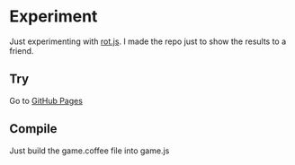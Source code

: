 # Experiment
Just experimenting with [rot.js](http://ondras.github.io). I made the
repo just to show the results to a friend.

## Try
Go to [GitHub Pages](http://fazo96.github.io/rogue)

## Compile
Just build the game.coffee file into game.js
